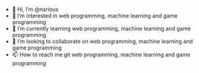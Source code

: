- 👋 Hi, I’m @narious
- 👀 I’m interested in web programming, machine learning and game programming
- 🌱 I’m currently learning web programming, machine learning and game programming
- 💞️ I’m looking to collaborate on web programming, machine learning and game programming
- 📫 How to reach me git web programming, machine learning and game programming

<!---
narious/narious is a ✨ special ✨ repository because its `README.md` (this file) appears on your GitHub profile.
You can click the Preview link to take a look at your changes.
--->
